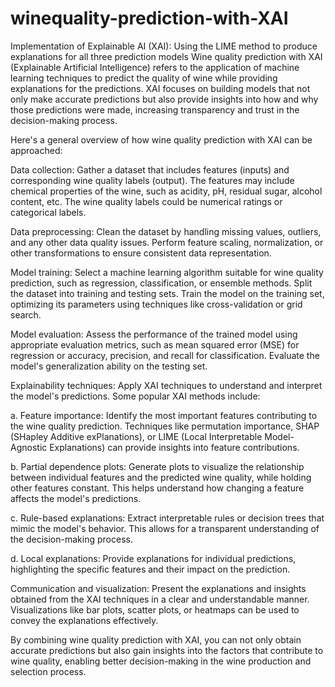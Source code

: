 # winequality-prediction-with-XAI
Implementation of Explainable AI (XAI): Using the LIME method to produce explanations for all three prediction models
Wine quality prediction with XAI (Explainable Artificial Intelligence) refers to the application of machine learning techniques to predict the quality of wine while providing explanations for the predictions. XAI focuses on building models that not only make accurate predictions but also provide insights into how and why those predictions were made, increasing transparency and trust in the decision-making process.

Here's a general overview of how wine quality prediction with XAI can be approached:

Data collection: Gather a dataset that includes features (inputs) and corresponding wine quality labels (output). The features may include chemical properties of the wine, such as acidity, pH, residual sugar, alcohol content, etc. The wine quality labels could be numerical ratings or categorical labels.

Data preprocessing: Clean the dataset by handling missing values, outliers, and any other data quality issues. Perform feature scaling, normalization, or other transformations to ensure consistent data representation.

Model training: Select a machine learning algorithm suitable for wine quality prediction, such as regression, classification, or ensemble methods. Split the dataset into training and testing sets. Train the model on the training set, optimizing its parameters using techniques like cross-validation or grid search.

Model evaluation: Assess the performance of the trained model using appropriate evaluation metrics, such as mean squared error (MSE) for regression or accuracy, precision, and recall for classification. Evaluate the model's generalization ability on the testing set.

Explainability techniques: Apply XAI techniques to understand and interpret the model's predictions. Some popular XAI methods include:

a. Feature importance: Identify the most important features contributing to the wine quality prediction. Techniques like permutation importance, SHAP (SHapley Additive exPlanations), or LIME (Local Interpretable Model-Agnostic Explanations) can provide insights into feature contributions.

b. Partial dependence plots: Generate plots to visualize the relationship between individual features and the predicted wine quality, while holding other features constant. This helps understand how changing a feature affects the model's predictions.

c. Rule-based explanations: Extract interpretable rules or decision trees that mimic the model's behavior. This allows for a transparent understanding of the decision-making process.

d. Local explanations: Provide explanations for individual predictions, highlighting the specific features and their impact on the prediction.

Communication and visualization: Present the explanations and insights obtained from the XAI techniques in a clear and understandable manner. Visualizations like bar plots, scatter plots, or heatmaps can be used to convey the explanations effectively.

By combining wine quality prediction with XAI, you can not only obtain accurate predictions but also gain insights into the factors that contribute to wine quality, enabling better decision-making in the wine production and selection process.
